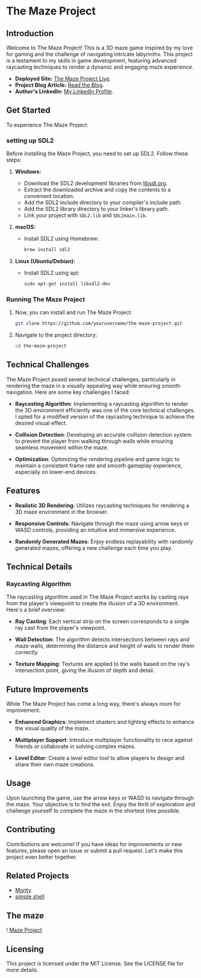 # The Maze Project

## Introduction
Welcome to The Maze Project! This is a 3D maze game inspired by my love for gaming and the challenge of navigating intricate labyrinths. This project is a testament to my skills in game development, featuring advanced raycasting techniques to render a dynamic and engaging maze experience.

- **Deployed Site:** [The Maze Project Live](https://www.youtube.com/watch?v=sQRoT_skfa8&ab_channel=EdwardSila).
- **Project Blog Article:** [Read the Blog](https://www.linkedin.com/pulse/imagine-trying-find-your-way-through-lines-code-created-edward-sila-qloff).
- **Author's LinkedIn:** [My LinkedIn Profile](https://www.linkedin.com/in/edward-sila-a8a262242/).


## Get Started

To experience The Maze Project:

### setting up SDL2
Before installing the Maze Project, you need to set up SDL2. Follow these steps:

1. **Windows:**
   - Download the SDL2 development libraries from [libsdl.org](https://www.libsdl.org/download-2.0.php).
   - Extract the downloaded archive and copy the contents to a convenient location.
   - Add the SDL2 include directory to your compiler's include path.
   - Add the SDL2 library directory to your linker's library path.
   - Link your project with `SDL2.lib` and `SDL2main.lib`.

2. **macOS:**
   - Install SDL2 using Homebrew:
     ```bash
     brew install sdl2
     ```

3. **Linux (Ubuntu/Debian):**
   - Install SDL2 using apt:
     ```bash
     sudo apt-get install libsdl2-dev
     ```

### Running The Maze Project
1. Now, you can install and run The Maze Project:
    ```bash
    git clone https://github.com/yourusername/the-maze-project.git
    ```
2. Navigate to the project directory:
    ```bash
    cd the-maze-project
    ```

## Technical Challenges

The Maze Project posed several technical challenges, particularly in rendering the maze in a visually appealing way while ensuring smooth navigation. Here are some key challenges I faced:

- **Raycasting Algorithm**: Implementing a raycasting algorithm to render the 3D environment efficiently was one of the core technical challenges. I opted for a modified version of the raycasting technique to achieve the desired visual effect.
  
- **Collision Detection**: Developing an accurate collision detection system to prevent the player from walking through walls while ensuring seamless movement within the maze.

- **Optimization**: Optimizing the rendering pipeline and game logic to maintain a consistent frame rate and smooth gameplay experience, especially on lower-end devices.

## Features

- **Realistic 3D Rendering**: Utilizes raycasting techniques for rendering a 3D maze environment in the browser.
  
- **Responsive Controls**: Navigate through the maze using arrow keys or WASD controls, providing an intuitive and immersive experience.
  
- **Randomly Generated Mazes**: Enjoy endless replayability with randomly generated mazes, offering a new challenge each time you play.

## Technical Details

### Raycasting Algorithm

The raycasting algorithm used in The Maze Project works by casting rays from the player's viewpoint to create the illusion of a 3D environment. Here's a brief overview:

- **Ray Casting**: Each vertical strip on the screen corresponds to a single ray cast from the player's viewpoint.
  
- **Wall Detection**: The algorithm detects intersections between rays and maze walls, determining the distance and height of walls to render them correctly.

- **Texture Mapping**: Textures are applied to the walls based on the ray's intersection point, giving the illusion of depth and detail.

## Future Improvements

While The Maze Project has come a long way, there's always room for improvement:

- **Enhanced Graphics**: Implement shaders and lighting effects to enhance the visual quality of the maze.
  
- **Multiplayer Support**: Introduce multiplayer functionality to race against friends or collaborate in solving complex mazes.

- **Level Editor**: Create a level editor tool to allow players to design and share their own maze creations.


## Usage
Upon launching the game, use the arrow keys or WASD to navigate through the maze. Your objective is to find the exit. Enjoy the thrill of exploration and challenge yourself to complete the maze in the shortest time possible.

## Contributing
Contributions are welcome! If you have ideas for improvements or new features, please open an issue or submit a pull request. Let's make this project even better together.

## Related Projects
- [Monty](https://github.com/edwardsila/monty.git)
- [simple shell](https://github.com/edwardsila/simple_shell.git)

## The maze
! [Maze Project](https://i.imgur.com/deyqDpL.png)

## Licensing
This project is licensed under the MIT License. See the LICENSE file for more details.
